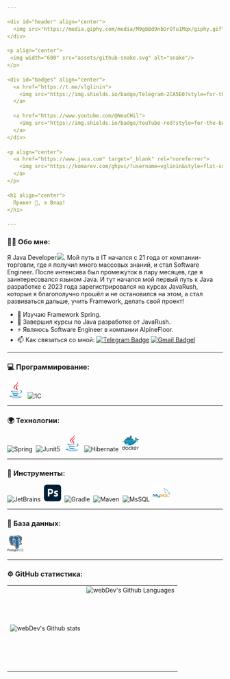 ```yaml
---

<div id="header" align="center">
  <img src="https://media.giphy.com/media/M9gbBd9nbDrOTu1Mqx/giphy.gif" width="100"/>
</div>

<p align="center">
 <img width="600" src="assets/github-snake.svg" alt="snake"/>
</p>

<div id="badges" align="center">
  <a href="https://t.me/vlglinin">
    <img src="https://img.shields.io/badge/Telegram-2CA5E0?style=for-the-badge&logo=telegram&logoColor=white" alt="Telegram Badge"/>
  </a>
  
  <a href="https://www.youtube.com/@NeuCHil">
    <img src="https://img.shields.io/badge/YouTube-red?style=for-the-badge&logo=youtube&logoColor=white" alt="Youtube Badge"/>
  </a>
</div>

<p align="center"> 
  <a href="https://www.java.com" target="_blank" rel="noreferrer"> 
    <img src="https://komarev.com/ghpvc/?username=vglinin&style=flat-square&color=blue" alt=""/> 
  </a> 
</p>

<h1 align="center">
  Привет 👋, я Влад!
</h1>

---
```


### :man_technologist: Обо мне:
Я Java Developer<img src="https://media.giphy.com/media/WUlplcMpOCEmTGBtBW/giphy.gif" width="30px">. Мой путь в IT начался с 21 года от компании-торговли, где я получил много массовых знаний, и стал Software Engineer. После интенсива был промежуток в пару месяцев, где я заинтересовался языком Java. И тут начался мой первый путь к Java разработке с 2023 года зарегистрировался на курсах JavaRush, которые я благополучно прошёл и не остановился на этом, а стал развиваться дальше, учить Framework, делать свой проект!
- :telescope: Изучаю Framework Spring.
- :seedling: Завершил курсы по Java разработке от JavaRush.
- :zap: Являюсь Software Engineer в компании AlpineFloor.
- :mailbox: Как связаться со мной: [![Telegram Badge](https://img.shields.io/badge/-vlglinin-blue?style=flat&logo=Telegram&logoColor=white)](https://t.me/vlglinin) [![Gmail Badgel](https://img.shields.io/badge/-Gmail-red?style-flat&logo-Gmail&logoColor-white)](mailto:glinin.vlad.2002@mail.ru)

---

### :computer: Программирование:
<div>
  <img src="https://raw.githubusercontent.com/devicons/devicon/master/icons/java/java-original.svg" title="Java" alt="Java" width="40" height="40"/>&nbsp;
  <img src="https://github.com/vglinin/vglinin/assets/156716430/930df78f-1650-402f-9081-ae2cf9dd4199" title="1C" alt="1C" width="40" height="40"/>&nbsp;
</div>

---
    
### :earth_africa: Технологии:
<div>
  <img src="https://www.vectorlogo.zone/logos/springio/springio-icon.svg" title="Spring" alt="Spring" width="40" height="40"/>&nbsp;
  <img src="https://github.com/vglinin/vglinin/assets/156716430/1d8d3a4b-a006-462d-999b-b91a95f05d19" title="Junit5" alt="Junit5" width="40" height="40"/>&nbsp;
  <img src="https://raw.githubusercontent.com/devicons/devicon/master/icons/java/java-original.svg" title="Java" alt="Java" width="40" height="40"/>&nbsp;
  <img src="https://github.com/vglinin/vglinin/assets/156716430/02ea3c0c-ad95-42e8-b33d-1cfb0c7ed85c" title="Hibernate" alt="Hibernate" width="40" height="40"/>&nbsp;
  <img src="https://raw.githubusercontent.com/devicons/devicon/master/icons/docker/docker-original-wordmark.svg" title="Docker" alt="Docker" width="40" height="40"/>&nbsp;
</div>

---

### :wrench: Инструменты:
<div>
  <img src="https://github.com/vglinin/vglinin/assets/156716430/5976f3b3-0cfd-4bb3-862d-7f35f03d0446" title="JetBrains" alt="JetBrains" width="40" height="40"/>&nbsp;
  <img src="https://github.com/devicons/devicon/blob/master/icons/photoshop/photoshop-plain.svg" title="Photoshop" alt="Photoshop" width="40" height="40"/>&nbsp;
  <img src="https://github.com/vglinin/vglinin/assets/156716430/263d07a9-91e6-4638-a0ce-522804a31ca6" title="Gradle" alt="Gradle" width="40" height="40"/>&nbsp;
  <img src="https://github.com/vglinin/vglinin/assets/156716430/757c13cb-5434-4ec1-a28e-8cde4793360a" title="Maven" alt="Maven" width="40" height="40"/>&nbsp;
  <img src="https://www.svgrepo.com/show/303229/microsoft-sql-server-logo.svg" title="MsSQL" alt="MsSQL" width="40" height="40"/>&nbsp;
  <img src="https://raw.githubusercontent.com/devicons/devicon/master/icons/mysql/mysql-original-wordmark.svg" title="MySQL" alt="MySQL" width="40" height="40"/>&nbsp;
</div>

---

### :office: База данных:
<div>
  <img src="https://raw.githubusercontent.com/devicons/devicon/master/icons/postgresql/postgresql-original-wordmark.svg" title="PostgreSQL" alt="PostgreSQL" width="40" height="40"/>&nbsp;
</div>

<!--
---

### :compass: OC:
<div>
  <img src="https://github.com/vglinin/vglinin/assets/156716430/c0961651-cbf8-4426-93e3-c66722fabde6" title="Windows" alt="Windows" width="40" height="40"/>&nbsp;
</div>

---

<!--### :desktop_computer: IDE:
<div>
  <img src="https://github.com/vglinin/vglinin/assets/156716430/5976f3b3-0cfd-4bb3-862d-7f35f03d0446" title="JetBrains" alt="JetBrains" width="40" height="40"/>&nbsp;
</div>

---

<!--### 💻 Codewars:
![codewars](https://www.codewars.com/users/DaVl/badges/large)
-->

---
### ⚙️ GitHub статистика:
<table>
  <tr>
    <td>
      <img align="left" src="http://github-readme-streak-stats.herokuapp.com?user=vglinin&theme=dark&background=000000" alt="webDev's Github stats" />
    </td>
    <td>
      <img height="195px" align="right" alt="webDev's Github Languages" src="https://github-readme-stats-sigma-five.vercel.app/api/top-langs/?username=vglinin&layout=compact&theme=vision-friendly-dark" />
    </td>
  </tr>

<!--![Visitor Badge](https://visitor-badge.laobi.icu/badge?page_id=vglinin)-->
